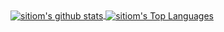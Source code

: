 <a href="https://github.com/sitiom?tab=repositories">
  <img align="center" src="https://github-readme-stats.vercel.app/api?username=sitiom&show_icons=true&theme=nord&count_private=true" alt="sitiom's github stats">
  <img align="center" src="https://github-readme-stats.vercel.app/api/top-langs/?username=sitiom&theme=nord&hide=css,ruby,html&layout=compact" alt="sitiom's Top Languages">
</a>
